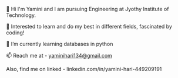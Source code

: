 👋 Hi I'm Yamini and I am pursuing Engineering at Jyothy Institute of Technology.

👀 Interested to learn and do my best in different fields, fascinated by coding!

🌱 I’m currently learning databases in python 

📫 Reach me at - yaminihari134@gmail.com

Also, find me on linked - linkedin.com/in/yamini-hari-449209191

